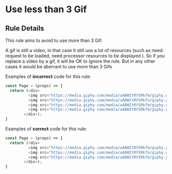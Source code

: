# Use less than 3 Gif

## Rule Details

This rule aims to avoid tu use more than 3 Gif:

A gif is still a video, in that case it still use a lot of resources (such as need: request to be loaded, need processor resources to be displayed ).
So if you replace a video by a gif, it will be OK to ignore the rule. But in any other cases it would be aberrant to use more than 3 Gifs

Examples of **incorrect** code for this rule:

````js
const Page = (props) => {
  return (<div>
          <img src="https://media.giphy.com/media/uA8WItRYSRkfm/giphy.gif" alt="loading..." />
          <img src="https://media.giphy.com/media/uA8WItRYSRkfn/giphy.gif" alt="loading..." />
          <img src="https://media.giphy.com/media/uA8WItRYSRkfm/giphy.gif" alt="loading..." />
          <img src="https://media.giphy.com/media/uA8WItRYSRkfm/giphy.gif" alt="loading..." />
        </div>);
}
````

Examples of **correct** code for this rule:

````js
const Page = (props) => {
  return (<div>
          <img src="https://media.giphy.com/media/uA8WItRYSRkfm/giphy.gif" alt="loading..." />
          <img src="https://media.giphy.com/media/uA8WItRYSRkfn/giphy.gif" alt="loading..." />
          <img src="https://media.giphy.com/media/uA8WItRYSRkfm/giphy.gif" alt="loading..." />
        </div>);
}
````